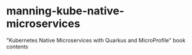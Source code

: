 # manning-kube-native-microservices
"Kubernetes Native Microservices with Quarkus and MicroProfile" book contents
